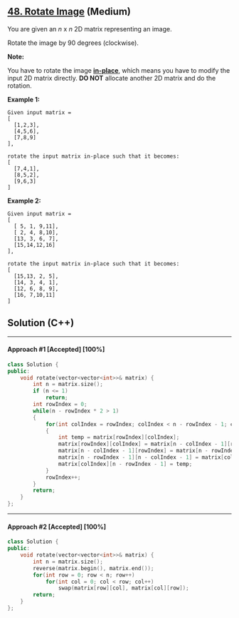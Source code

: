 ## [48. Rotate Image](https://leetcode.com/problems/rotate-image/) (Medium)

You are given an *n* x *n* 2D matrix representing an image.

Rotate the image by 90 degrees (clockwise).

**Note:**

You have to rotate the image [**in-place**](https://en.wikipedia.org/wiki/In-place_algorithm), which means you have to modify the input 2D matrix directly. **DO NOT** allocate another 2D matrix and do the rotation.

**Example 1:**

```
Given input matrix = 
[
  [1,2,3],
  [4,5,6],
  [7,8,9]
],

rotate the input matrix in-place such that it becomes:
[
  [7,4,1],
  [8,5,2],
  [9,6,3]
]
```

**Example 2:**

```
Given input matrix =
[
  [ 5, 1, 9,11],
  [ 2, 4, 8,10],
  [13, 3, 6, 7],
  [15,14,12,16]
], 

rotate the input matrix in-place such that it becomes:
[
  [15,13, 2, 5],
  [14, 3, 4, 1],
  [12, 6, 8, 9],
  [16, 7,10,11]
]
```

## Solution (C++)

------

#### Approach #1  [Accepted] [100%] 

```c++
class Solution {
public:
    void rotate(vector<vector<int>>& matrix) {
        int n = matrix.size();
        if (n <= 1)
            return;
        int rowIndex = 0;
        while(n - rowIndex * 2 > 1)
        {
            for(int colIndex = rowIndex; colIndex < n - rowIndex - 1; colIndex++)
            {
                int temp = matrix[rowIndex][colIndex];
                matrix[rowIndex][colIndex] = matrix[n - colIndex - 1][rowIndex];
                matrix[n - colIndex - 1][rowIndex] = matrix[n - rowIndex - 1][n - colIndex - 1];
                matrix[n - rowIndex - 1][n - colIndex - 1] = matrix[colIndex][n - rowIndex - 1];
                matrix[colIndex][n - rowIndex - 1] = temp;
            }
            rowIndex++;
        }
        return;
    }
};
```

---

#### Approach #2  [Accepted] [100%] 

```c++
class Solution {
public:
    void rotate(vector<vector<int>>& matrix) {
        int n = matrix.size();
        reverse(matrix.begin(), matrix.end());
        for(int row = 0; row < n; row++)
            for(int col = 0; col < row; col++)
                swap(matrix[row][col], matrix[col][row]);
        return;
    }
};
```


